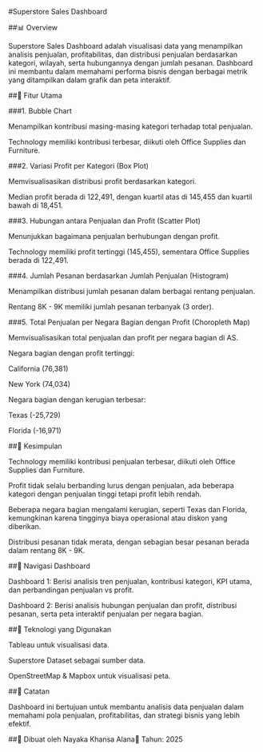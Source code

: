 #Superstore Sales Dashboard

##📊 Overview

Superstore Sales Dashboard adalah visualisasi data yang menampilkan analisis penjualan, profitabilitas, dan distribusi penjualan berdasarkan kategori, wilayah, serta hubungannya dengan jumlah pesanan. Dashboard ini membantu dalam memahami performa bisnis dengan berbagai metrik yang ditampilkan dalam grafik dan peta interaktif.

##📌 Fitur Utama

###1. Bubble Chart

Menampilkan kontribusi masing-masing kategori terhadap total penjualan.

Technology memiliki kontribusi terbesar, diikuti oleh Office Supplies dan Furniture.

###2. Variasi Profit per Kategori (Box Plot)

Memvisualisasikan distribusi profit berdasarkan kategori.

Median profit berada di 122,491, dengan kuartil atas di 145,455 dan kuartil bawah di 18,451.

###3. Hubungan antara Penjualan dan Profit (Scatter Plot)

Menunjukkan bagaimana penjualan berhubungan dengan profit.

Technology memiliki profit tertinggi (145,455), sementara Office Supplies berada di 122,491.

###4. Jumlah Pesanan berdasarkan Jumlah Penjualan (Histogram)

Menampilkan distribusi jumlah pesanan dalam berbagai rentang penjualan.

Rentang 8K - 9K memiliki jumlah pesanan terbanyak (3 order).

###5. Total Penjualan per Negara Bagian dengan Profit (Choropleth Map)

Memvisualisasikan total penjualan dan profit per negara bagian di AS.

Negara bagian dengan profit tertinggi:

California (76,381)

New York (74,034)

Negara bagian dengan kerugian terbesar:

Texas (-25,729)

Florida (-16,971)

##📌 Kesimpulan

Technology memiliki kontribusi penjualan terbesar, diikuti oleh Office Supplies dan Furniture.

Profit tidak selalu berbanding lurus dengan penjualan, ada beberapa kategori dengan penjualan tinggi tetapi profit lebih rendah.

Beberapa negara bagian mengalami kerugian, seperti Texas dan Florida, kemungkinan karena tingginya biaya operasional atau diskon yang diberikan.

Distribusi pesanan tidak merata, dengan sebagian besar pesanan berada dalam rentang 8K - 9K.

##📎 Navigasi Dashboard

Dashboard 1: Berisi analisis tren penjualan, kontribusi kategori, KPI utama, dan perbandingan penjualan vs profit.

Dashboard 2: Berisi analisis hubungan penjualan dan profit, distribusi pesanan, serta peta interaktif penjualan per negara bagian.

##🚀 Teknologi yang Digunakan

Tableau untuk visualisasi data.

Superstore Dataset sebagai sumber data.

OpenStreetMap & Mapbox untuk visualisasi peta.

##📢 Catatan

Dashboard ini bertujuan untuk membantu analisis data penjualan dalam memahami pola penjualan, profitabilitas, dan strategi bisnis yang lebih efektif.

##📌 Dibuat oleh Nayaka Khansa Alana📅 Tahun: 2025

